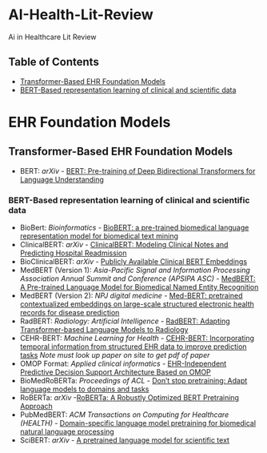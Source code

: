 # AI-Health-Lit-Review
Ai in Healthcare Lit Review 

## Table of Contents 
* [Transformer-Based EHR Foundation Models](#section-31-transformer-based-ehr-foundation-models)
* [BERT-Based representation learning of clinical and scientific data](#section-311-bert-based-representation-learning-of-clinical-and-scientific-data)


# EHR Foundation Models

## Transformer-Based EHR Foundation Models
* BERT: *arXiv* - [BERT: Pre-training of Deep Bidirectional Transformers for Language Understanding](https://arxiv.org/abs/1810.04805)

### BERT-Based representation learning of clinical and scientific data
* BioBert: *Bioinformatics* - [BioBERT: a pre-trained biomedical language representation model for biomedical text mining](https://doi.org/10.1093/bioinformatics/btz682)
* ClinicalBERT: *arXiv* - [ClinicalBERT: Modeling Clinical Notes and Predicting Hospital Readmission](https://arxiv.org/abs/1904.05342)
* BioClinicalBERT: *arXiv* - [Publicly Available Clinical BERT Embeddings](https://arxiv.org/abs/1904.03323)
* MedBERT (Version 1): *Asia-Pacific Signal and Information Processing Association Annual Summit and Conference (APSIPA ASC)* - [MedBERT: A Pre-trained Language Model for Biomedical Named Entity Recognition](http://www.apsipa.org/proceedings/2022/APSIPA%202022/ThAM1-4/1570839765.pdf)
* MedBERT (Version 2): *NPJ digital medicine* - [Med-BERT: pretrained contextualized embeddings on large-scale structured electronic health records for disease prediction](https://www.nature.com/articles/s41746-021-00455-y)
* RadBERT: *Radiology: Artificial Intelligence* - [RadBERT: Adapting Transformer-based Language Models to Radiology](https://pubs.rsna.org/doi/full/10.1148/ryai.210258)
* CEHR-BERT: *Machine Learning for Health* - [CEHR-BERT: Incorporating temporal information from structured EHR data to improve prediction tasks](https://proceedings.mlr.press/v158/) *Note must look up paper on site to get pdf of paper*
* OMOP Format: *Applied clinical informatics* - [EHR-Independent Predictive Decision Support Architecture Based on OMOP](https://pubmed.ncbi.nlm.nih.gov/32492716/)
* BioMedRoBERTa: *Proceedings of ACL* - [Don’t stop pretraining: Adapt language models to domains and tasks](https://aclanthology.org/2020.acl-main.740/)
* RoBERTa: *arXiv* -[RoBERTa: A Robustly Optimized BERT Pretraining Approach](https://arxiv.org/abs/1907.11692)
* PubMedBERT: *ACM Transactions on Computing for Healthcare (HEALTH)* - [Domain-specific language model pretraining for biomedical natural language processing](https://dl.acm.org/doi/10.1145/3458754)
* SciBERT: *arXiv* - [A pretrained language model for scientific text](https://arxiv.org/abs/1903.10676)

  


